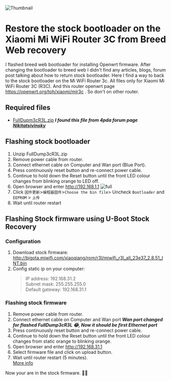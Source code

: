 ![Thumbnail](https://github.com/biplobsd/biplobsd.github.io/assets/43641536/7b2f8f6b-0913-4507-89dd-819941243b40)

# Restore the stock bootloader on the Xiaomi Mi WiFi Router 3C from Breed Web recovery

I flashed breed web bootloader for installing Openwrt firmware. After changing the bootloader to breed web I didn't find any articles, blogs, forum post talking about how to return stock bootloader. Here I find a way to back to the stock bootloader on the Mi WiFi Router 3c.
All files only for Xiaomi Mi WiFi Router 3C (R3C). And this router openwrt page https://openwrt.org/toh/xiaomi/mir3c . So don't on other router.

## Required files
- [FullDupm3cR3L.zip](https://github.com/biplobsd/biplobsd.github.io/files/12518672/FullDupm3cR3L.zip) ***I found this file from 4pda forum page [Nikitatsivinsky](https://4pda.to/forum/index.php?showtopic=764502&view=findpost&p=115471013)***

## Flashing stock bootloader
1. Unzip FullDump3cR3L.zip
2. Remove power cable from router.
3. Connect ethernet cable on Computer and Wan port (Blue Port).
4. Press continuously reset button and re-connect power cable.
5. Continue to hold down the Reset button until the front LED colour changes from blinking orange to LED off.
6. Open browser and enter http://192.168.1.1
![full](https://github.com/biplobsd/biplobsd.github.io/assets/43641536/01ee0573-d480-43e9-9263-c9c1e7773476)
7. Click `因件更新`>`编程器固件`>`Choose the bin file`> Uncheck `Bootloader` and `EEPROM` > `上传`
8. Wait until router restart

## Flashing Stock firmware using U-Boot Stock Recovery
### Configuration 
1. Download stock firmware: http://bigota.miwifi.com/xiaoqiang/rom/r3l/miwifi_r3l_all_23e37_2.8.51_INT.bin
2. Config static ip on your computer:
    > IP address: 192.168.31.2 <br>
    > Subnet mask: 255.255.255.0 <br>
    > Default gateway: 192.168.31.1 <br>

### Flashing stock firmware
1. Remove power cable from router.
2. Connect ethernet cable on Computer and Wan port ___Wan port changed for flashed FullDump3cR3L 😂, Now it should be first Ethernet port___
3. Press continuously reset button and re-connect power cable.
4. Continue to hold down the Reset button until the front LED colour changes from static orange to blinking orange.
5. Open browser and enter http://192.168.31.1
6. Select firmware file and click on upload button.
7. Wait until router restart (5 minutes).
<br>[More info](https://openwrt.org/toh/xiaomi/mir3c#u-boot_stock_recovery)

Now your are in the stock firmware. 🚀🚀
